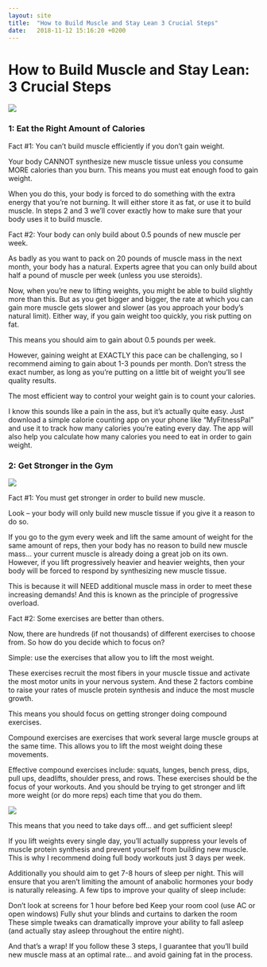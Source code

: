 ```yaml
---
layout: site
title:  "How to Build Muscle and Stay Lean 3 Crucial Steps"
date:   2018-11-12 15:16:20 +0200
---
```

# How to Build Muscle and Stay Lean: 3 Crucial Steps
<img class="post-img" src="{{ site.baseurl }}/images/posts/How to Build Muscle and Stay Lean 3 Crucial Steps/1.jpg">

### 1: Eat the Right Amount of Calories

Fact #1: You can’t build muscle efficiently if you don’t gain weight.

Your body CANNOT synthesize new muscle tissue unless you consume MORE calories than you burn. This means you must eat enough food to gain weight.

When you do this, your body is forced to do something with the extra energy that you’re not burning. It will either store it as fat, or use it to build muscle. In steps 2 and 3 we’ll cover exactly how to make sure that your body uses it to build muscle.

Fact #2: Your body can only build about 0.5 pounds of new muscle per week.

As badly as you want to pack on 20 pounds of muscle mass in the next month, your body has a natural. Experts agree that you can only build about half a pound of muscle per week (unless you use steroids).

Now, when you’re new to lifting weights, you might be able to build slightly more than this. But as you get bigger and bigger, the rate at which you can gain more muscle gets slower and slower (as you approach your body’s natural limit). Either way, if you gain weight too quickly, you risk putting on fat.

This means you should aim to gain about 0.5 pounds per week.

However, gaining weight at EXACTLY this pace can be challenging, so I recommend aiming to gain about 1-3 pounds per month. Don’t stress the exact number, as long as you’re putting on a little bit of weight you’ll see quality results.

The most efficient way to control your weight gain is to count your calories.

I know this sounds like a pain in the ass, but it’s actually quite easy. Just download a simple calorie counting app on your phone like “MyFitnessPal” and use it to track how many calories you’re eating every day. The app will also help you calculate how many calories you need to eat in order to gain weight.

### 2: Get Stronger in the Gym

<img class="post-img" src="{{ site.baseurl }}/images/posts/How to Build Muscle and Stay Lean 3 Crucial Steps/how-to-build-muscle-and-stay-lean-strenght.jpg">

Fact #1: You must get stronger in order to build new muscle.

Look – your body will only build new muscle tissue if you give it a reason to do so.

If you go to the gym every week and lift the same amount of weight for the same amount of reps, then your body has no reason to build new muscle mass… your current muscle is already doing a great job on its own. However, if you lift progressively heavier and heavier weights, then your body will be forced to respond by synthesizing new muscle tissue.

This is because it will NEED additional muscle mass in order to meet these increasing demands! And this is known as the principle of progressive overload.

Fact #2: Some exercises are better than others.

Now, there are hundreds (if not thousands) of different exercises to choose from. So how do you decide which to focus on?

Simple: use the exercises that allow you to lift the most weight.

These exercises recruit the most fibers in your muscle tissue and activate the most motor units in your nervous system. And these 2 factors combine to raise your rates of muscle protein synthesis and induce the most muscle growth.

This means you should focus on getting stronger doing compound exercises.

Compound exercises are exercises that work several large muscle groups at the same time. This allows you to lift the most weight doing these movements.

Effective compound exercises include: squats, lunges, bench press, dips, pull ups, deadlifts, shoulder press, and rows. These exercises should be the focus of your workouts. And you should be trying to get stronger and lift more weight (or do more reps) each time that you do them.

<img class="post-img" src="{{ site.baseurl }}/images/posts/How to Build Muscle and Stay Lean 3 Crucial Steps/how-to-build-muscle-and-stay-lean-rest.jpg">

This means that you need to take days off… and get sufficient sleep!

If you lift weights every single day, you’ll actually suppress your levels of muscle protein synthesis and prevent yourself from building new muscle. This is why I recommend doing full body workouts just 3 days per week.

Additionally you should aim to get 7-8 hours of sleep per night. This will ensure that you aren’t limiting the amount of anabolic hormones your body is naturally releasing. A few tips to improve your quality of sleep include:

Don’t look at screens for 1 hour before bed
Keep your room cool (use AC or open windows)
Fully shut your blinds and curtains to darken the room
These simple tweaks can dramatically improve your ability to fall asleep (and actually stay asleep throughout the entire night).

And that’s a wrap! If you follow these 3 steps, I guarantee that you’ll build new muscle mass at an optimal rate… and avoid gaining fat in the process.